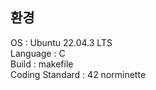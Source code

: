 

## 환경  
OS       : Ubuntu 22.04.3 LTS  
Language : C  
Build    : makefile  
Coding Standard : 42 norminette  
